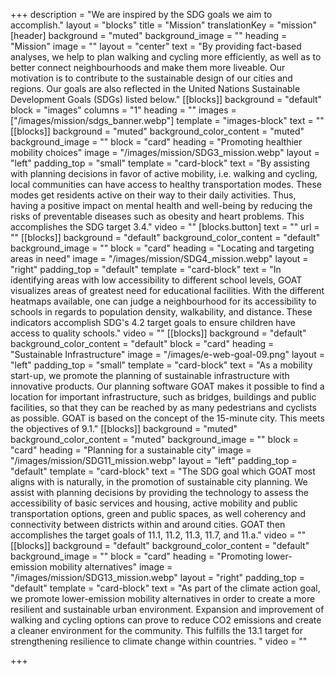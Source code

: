 +++
description = "We are inspired by the SDG goals we aim to accomplish."
layout = "blocks"
title = "Mission"
translationKey = "mission"
[header]
background = "muted"
background_image = ""
heading = "Mission"
image = ""
layout = "center"
text = "By providing fact-based analyses, we help to plan walking and cycling more efficiently, as well as to better connect neighbourhoods and make them more liveable. Our motivation is to contribute to the sustainable design of our cities and regions. Our goals are also reflected in the United Nations Sustainable Development Goals (SDGs) listed below."
[[blocks]]
background = "default"
block = "images"
columns = "1"
heading = ""
images = ["/images/mission/sdgs_banner.webp"]
template = "images-block"
text = ""
[[blocks]]
background = "muted"
background_color_content = "muted"
background_image = ""
block = "card"
heading = "Promoting healthier mobility choices"
image = "/images/mission/SDG3_mission.webp"
layout = "left"
padding_top = "small"
template = "card-block"
text = "By assisting with planning decisions in favor of active mobility, i.e. walking and cycling, local communities can have access to healthy transportation modes. These modes get residents active on their way to their daily activities. Thus, having a positive impact on mental health and well-being by reducing the risks of preventable diseases such as obesity and heart problems. This accomplishes the SDG target 3.4."
video = ""
[blocks.button]
text = ""
url = ""
[[blocks]]
background = "default"
background_color_content = "default"
background_image = ""
block = "card"
heading = "Locating and targeting areas in need"
image = "/images/mission/SDG4_mission.webp"
layout = "right"
padding_top = "default"
template = "card-block"
text = "In identifying areas with low accessibility to different school levels, GOAT visualizes areas of greatest need for educational facilities. With the different heatmaps available, one can judge a neighbourhood for its accessibility to schools in regards to population density, walkability, and distance. These indicators accomplish SDG's 4.2 target goals to ensure children have access to quality schools."
video = ""
[[blocks]]
background = "default"
background_color_content = "default"
block = "card"
heading = "Sustainable Infrastructure"
image = "/images/e-web-goal-09.png"
layout = "left"
padding_top = "small"
template = "card-block"
text = "As a mobility start-up, we promote the planning of sustainable infrastructure with innovative products. Our planning software GOAT makes it possible to find a location for important infrastructure, such as bridges, buildings and public facilities, so that they can be reached by as many pedestrians and cyclists as possible. GOAT is based on the concept of the 15-minute city. This meets the objectives of 9.1."
[[blocks]]
background = "muted"
background_color_content = "muted"
background_image = ""
block = "card"
heading = "Planning for a sustainable city"
image = "/images/mission/SDG11_mission.webp"
layout = "left"
padding_top = "default"
template = "card-block"
text = "The SDG goal which GOAT most aligns with is naturally, in the promotion of sustainable city planning. We assist with planning decisions by providing the technology to assess the accessibility of basic services and housing, active mobility and public transportation options, green and public spaces, as well coherency and connectivity between districts within and around cities. GOAT then accomplishes the target goals of 11.1, 11.2, 11.3, 11.7, and 11.a."
video = ""
[[blocks]]
background = "default"
background_color_content = "default"
background_image = ""
block = "card"
heading = "Promoting lower-emission mobility alternatives"
image = "/images/mission/SDG13_mission.webp"
layout = "right"
padding_top = "default"
template = "card-block"
text = "As part of the climate action goal, we promote lower-emission mobility alternatives in order to create a more resilient and sustainable urban environment. Expansion and improvement of walking and cycling options can prove to reduce CO2 emissions and create a cleaner environment for the community. This fulfills the 13.1 target for strengthening resilience to climate change within countries. "
video = ""

+++
